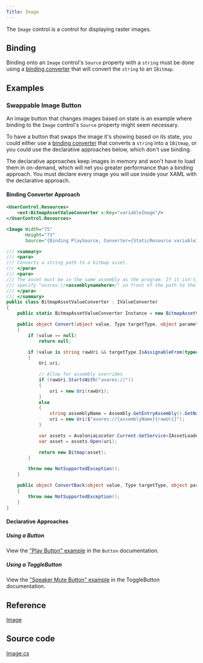 ```yaml
---
Title: Image
---
```

The `Image` control is a control for displaying raster images.

## Binding
Binding onto an `Image` control's `Source` property with a `string` must be done using a [binding converter](https://avaloniaui.net/docs/binding/converting-binding-values) that will convert the `string` to an `IBitmap`.

## Examples

### Swappable Image Button
An image button that changes images based on state is an example where binding to the `Image` control's `Source` property might seem necessary.

To have a button that swaps the image it's showing based on its state, you could either use a [binding converter](https://avaloniaui.net/docs/binding/converting-binding-values) that converts a `string` into a `IBitmap`, or you could use the declarative approaches below, which don't use binding.

The declarative approaches keep images in memory and won't have to load them in on-demand, which will net you greater performance than a binding approach. You must declare every image you will use inside your XAML with the declarative approach.

#### Binding Converter Approach
```xml
<UserControl.Resources>
    <ext:BitmapAssetValueConverter x:Key="variableImage"/>
</UserControl.Resources>
```

```xml
<Image Width="75"
       Height="73"
       Source="{Binding PlaySource, Converter={StaticResource variableImage}}">
```

```csharp
/// <summary>
/// <para>
/// Converts a string path to a bitmap asset.
/// </para>
/// <para>
/// The asset must be in the same assembly as the program. If it isn't,
/// specify "avares://<assemblynamehere>/" in front of the path to the asset.
/// </para>
/// </summary>
public class BitmapAssetValueConverter : IValueConverter
{
    public static BitmapAssetValueConverter Instance = new BitmapAssetValueConverter();

    public object Convert(object value, Type targetType, object parameter, CultureInfo culture)
    {
        if (value == null)
            return null;

        if (value is string rawUri && targetType.IsAssignableFrom(typeof(Bitmap)))
        {
            Uri uri;

            // Allow for assembly overrides
            if (rawUri.StartsWith("avares://"))
            {
                uri = new Uri(rawUri);
            }
            else
            {
                string assemblyName = Assembly.GetEntryAssembly().GetName().Name;
                uri = new Uri($"avares://{assemblyName}{rawUri}");
            }

            var assets = AvaloniaLocator.Current.GetService<IAssetLoader>();
            var asset = assets.Open(uri);

            return new Bitmap(asset);
        }

        throw new NotSupportedException();
    }

    public object ConvertBack(object value, Type targetType, object parameter, CultureInfo culture)
    {
        throw new NotSupportedException();
    }
}
```

#### Declarative Approaches

##### Using a Button
View the ["Play Button" example](https://avaloniaui.net/docs/controls/button#play-button) in the `Button` documentation.

##### Using a ToggleButton
View the ["Speaker Mute Button" example](https://avaloniaui.net/docs/controls/togglebutton#speaker-mute-button) in the ToggleButton documentation.

## Reference
[Image](http://reference.avaloniaui.net/api/Avalonia.Controls/Image/)

## Source code
[Image.cs](https://github.com/AvaloniaUI/Avalonia/blob/master/src/Avalonia.Controls/Image.cs)
